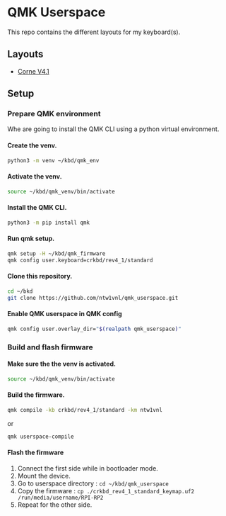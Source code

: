 # QMK Userspace

This repo contains the different layouts for my keyboard(s).

## Layouts

-   [Corne V4.1](keyboards/crkbd/rev4_1/standard/keymaps/ntw1vnl/README.md)

## Setup

### Prepare QMK environment

Whe are going to install the QMK CLI using a python virtual environment.

#### Create the venv.

```bash
python3 -m venv ~/kbd/qmk_env
```

#### Activate the venv.

```bash
source ~/kbd/qmk_venv/bin/activate
```

#### Install the QMK CLI.

```bash
python3 -m pip install qmk
```

#### Run qmk setup.

```bash
qmk setup -H ~/kbd/qmk_firmware
qmk config user.keyboard=crkbd/rev4_1/standard
```

#### Clone this repository.

```bash
cd ~/bkd
git clone https://github.com/ntw1vnl/qmk_userspace.git
```

#### Enable QMK userspace in QMK config

```bash
qmk config user.overlay_dir="$(realpath qmk_userspace)"
```

### Build and flash firmware

#### Make sure the the venv is activated.

```bash
source ~/kbd/qmk_venv/bin/activate
```

#### Build the firmware.

```bash
qmk compile -kb crkbd/rev4_1/standard -km ntw1vnl
```

or

```bash
qmk userspace-compile

```

#### Flash the firmware

1. Connect the first side while in bootloader mode.
1. Mount the device.
1. Go to userspace directory : `cd ~/kbd/qmk_userspace`
1. Copy the firmware : `cp ./crkbd_rev4_1_standard_keymap.uf2 /run/media/username/RPI-RP2`
1. Repeat for the other side.
